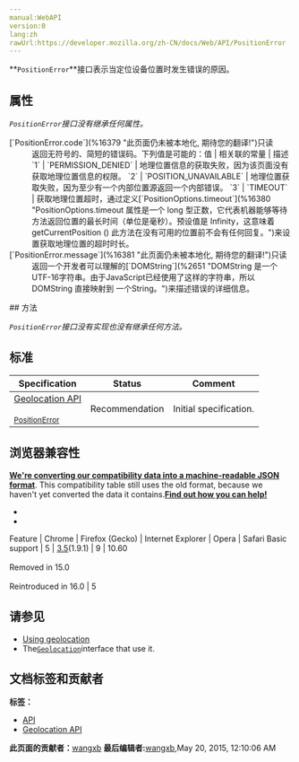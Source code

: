 ```yaml
---
manual:WebAPI
version:0
lang:zh
rawUrl:https://developer.mozilla.org/zh-CN/docs/Web/API/PositionError
---
```






**`PositionError`**接口表示当定位设备位置时发生错误的原因。


## 属性<a name="属性"></a>


<em>`PositionError`接口没有继承任何属性。</em>

<dl><dt>[`PositionError.code`](%16379 "此页面仍未被本地化, 期待您的翻译!")只读</dt><dd>返回无符号的、简短的错误码。下列值是可能的：值 | 相关联的常量 | 描述 
`1` | `PERMISSION_DENIED` | 地理位置信息的获取失败，因为该页面没有获取地理位置信息的权限。 
`2` | `POSITION_UNAVAILABLE` | 地理位置获取失败，因为至少有一个内部位置源返回一个内部错误。 
`3` | `TIMEOUT` | 获取地理位置超时，通过定义[`PositionOptions.timeout`](%16380 "PositionOptions.timeout 属性是一个 long 型正数，它代表机器能够等待方法返回位置的最长时间（单位是毫秒）。预设值是 Infinity，这意味着 getCurrentPosition () 此方法在没有可用的位置前不会有任何回复。")来设置获取地理位置的超时时长。 

</dd><dt>[`PositionError.message`](%16381 "此页面仍未被本地化, 期待您的翻译!")只读</dt><dd>返回一个开发者可以理解的[`DOMString`](%2651 "DOMString 是一个UTF-16字符串。由于JavaScript已经使用了这样的字符串，所以DOMString 直接映射到 一个String。")来描述错误的详细信息。</dd></dl>
## 方法<a name="方法"></a>


<em><em>`PositionError`接口没有实现也没有<em>继承任何方法。</em></em></em>


## 标准<a name="标准"></a>
Specification | Status | Comment 
 ---  |  ---  |  ---  | 
[Geolocation API<br></br><small>PositionError</small>](%16382 "") | Recommendation | Initial specification. 


## 浏览器兼容性<a name="浏览器兼容性"></a>


**[We&#39;re converting our compatibility data into a machine-readable JSON format](%3344 "")**. This compatibility table still uses the old format, because we haven&#39;t yet converted the data it contains.**[Find out how you can help!](%3392 "")**


* 
* 
Feature | Chrome | Firefox (Gecko) | Internet Explorer | Opera | Safari 
Basic support | 5 | [3.5](%3393 "Released on 2009-06-30.")(1.9.1) | 9 | 10.60<br></br>Removed in 15.0<br></br>Reintroduced in 16.0 | 5 




## 请参见<a name="请参见"></a>

* [Using geolocation](%5098 "/en-US/docs/WebAPI/Using_geolocation")
* The[`Geolocation`](%2727 "Geolocation 接口是一个用来获取设备地理位置的可编程的对象，它可以让Web内容访问到设备的地理位置，这将允许Web应用基于用户的地理位置提供定制的信息。说实话：其实Geolocation 就是用来获取到当前设备的经纬度（位置）")interface that use it.



## 文档标签和贡献者
**标签：**
* [API](%50 "")
* [Geolocation API](%5099 "")

**此页面的贡献者：**[wangxb](%5100 "")
**最后编辑者:**[wangxb](%5100 ""),<time>May 20, 2015, 12:10:06 AM</time>


